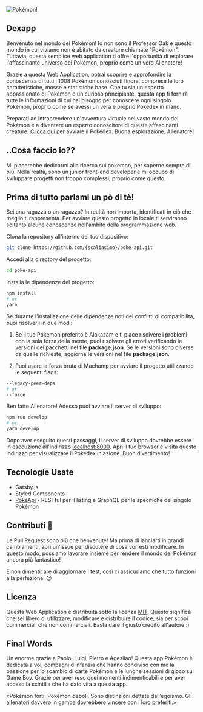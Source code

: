 ![Pokémon!](https://pokemonletsgo.pokemon.com/assets/img/how-to-play/hero-img.png "Pokémon")

## Dexapp

Benvenuto nel mondo dei Pokémon! Io non sono il Professor Oak e questo mondo in cui viviamo non è abitato da creature chiamate "Pokémon". Tuttavia, questa semplice web application ti offre l'opportunità di esplorare l'affascinante universo dei Pokémon, proprio come un vero Allenatore!

Grazie a questa Web Application, potrai scoprire e approfondire la conoscenza di tutti i 1008 Pokémon conosciuti finora, comprese le loro caratteristiche, mosse e statistiche base. Che tu sia un esperto appassionato di Pokémon o un curioso principiante, questa app ti fornirà tutte le informazioni di cui hai bisogno per conoscere ogni singolo Pokémon, proprio come se avessi un vera e proprio Pokedex in mano.

Preparati ad intraprendere un'avventura virtuale nel vasto mondo dei Pokémon e a diventare un esperto conoscitore di queste affascinanti creature. [Clicca qui](https://pokeapi-dexapp-84a8ca.netlify.app/) per avviare il Pokédex. Buona esplorazione, Allenatore!  

## ..Cosa faccio io??

Mi piacerebbe dedicarmi alla ricerca sui pokemon, per saperne sempre di più. Nella realtà, sono un junior front-end developer e mi occupo di sviluppare progetti non troppo complessi, proprio come questo. 

## Prima di tutto parlami un pò di tè!

Sei una ragazza o un ragazzo? In realtà non importa, identificati in ciò che meglio ti rappresenta. Per avviare questo progetto in locale ti serviranno soltanto alcune conoscenze nell'ambito della programmazione web.

Clona la repository all'interno del tuo dispositivo:

```bash
git clone https://github.com/{scaliasimo}/poke-api.git
```

Accedi alla directory del progetto:

```bash
cd poke-api
```

Installa le dipendenze del progetto:

```bash
npm install
# or
yarn
```

Se durante l'installazione delle dipendenze noti dei conflitti di compatibilità, puoi risolverli in due modi:

1. Se il tuo Pokémon preferito è Alakazam e ti piace risolvere i problemi con la sola forza della mente, puoi risolvere gli errori verificando le versioni dei pacchetti nel file **package.json**. Se le versioni sono diverse da quelle richieste, aggiorna le versioni nel file **package.json**.

2. Puoi usare la forza bruta di Machamp per avviare il progetto utilizzando le seguenti flags:

```bash
--legacy-peer-deps
# or
--force
```

Ben fatto Allenatore! Adesso puoi avviare il server di sviluppo:

```bash
npm run develop
# or
yarn develop
```

Dopo aver eseguito questi passaggi, il server di sviluppo dovrebbe essere in esecuzione all'indirizzo [localhost:8000](http://localhost:8000/). Apri il tuo browser e visita questo indirizzo per visualizzare il Pokédex in azione. Buon divertimento!

## Tecnologie Usate

* Gatsby.js
* Styled Components
* [PokéApi](https://pokeapi.co) - RESTful per il listing e GraphQL per le specifiche del singolo Pokémon

## Contributi 🤝

Le Pull Request sono più che benvenute! Ma prima di lanciarti in grandi cambiamenti, apri un'issue per discutere di cosa vorresti modificare. In questo modo, possiamo lavorare insieme per rendere il mondo dei Pokémon ancora più fantastico!

E non dimenticare di aggiornare i test, così ci assicuriamo che tutto funzioni alla perfezione. 😉

## Licenza

Questa Web Application è distribuita sotto la licenza [MIT](https://choosealicense.com/licenses/mit/). Questo significa che sei libero di utilizzare, modificare e distribuire il codice, sia per scopi commerciali che non commerciali. Basta dare il giusto credito all'autore :)

## Final Words

Un enorme grazie a Paolo, Luigi, Pietro e Agesilao! Questa app Pokémon è dedicata a voi, compagni d'infanzia che hanno condiviso con me la passione per lo scambio di carte Pokémon e le lunghe sessioni di gioco sul Game Boy. Grazie per aver reso quei momenti indimenticabili e per aver acceso la scintilla che ha dato vita a questa app. 

«Pokémon forti. Pokémon deboli. Sono distinzioni dettate dall’egoismo. Gli allenatori davvero in gamba dovrebbero vincere con i loro preferiti.»
